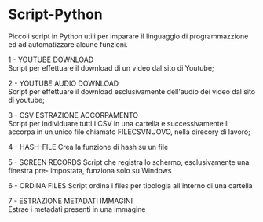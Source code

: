 # Script-Python
Piccoli script in Python utili per imparare il linguaggio di programmazzione ed ad automatizzare alcune funzioni.


1 -   YOUTUBE DOWNLOAD            
      Script per effettuare il download di un video dal sito di Youtube;

2 -   YOUTUBE AUDIO DOWNLOAD      
      Script per effettuare il download esclusivamente dell'audio dei video dal sito di youtube;

3 -   CSV ESTRAZIONE ACCORPAMENTO  
      Script per individuare tutti i CSV in una cartella e successivamente li accorpa in un unico file chiamato FILECSVNUOVO, nella direcory di lavoro;

4 - HASH-FILE
      Crea la funzione di hash su un file
      
5 - SCREEN RECORDS                                                                                                                                                Script che registra lo schermo, esclusivamente una finestra pre- impostata, funziona solo su Windows 

6 - ORDINA FILES                                                                                                                                                  Script ordina i files per tipologia all'interno di una cartella
      
7  - ESTRAZIONE METADATI IMMAGINI                                                                                                                         
       Estrae i metadati presenti in una immagine
